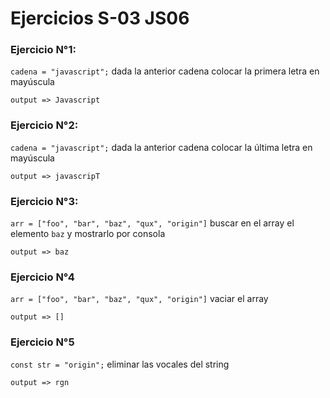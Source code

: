 # Ejercicios S-03 JS06

### Ejercicio N°1:
`cadena = "javascript";` dada la anterior cadena colocar la primera letra en mayúscula

```
output => Javascript
```

### Ejercicio N°2:
`cadena = "javascript";` dada la anterior cadena colocar la última letra en mayúscula

```
output => javascripT
```

### Ejercicio N°3:
`arr = ["foo", "bar", "baz", "qux", "origin"]`
buscar en el array el elemento `baz` y mostrarlo por consola

```
output => baz
```

### Ejercicio N°4
`arr = ["foo", "bar", "baz", "qux", "origin"]`
vaciar el array

```
output => []
```

### Ejercicio N°5
`const str = "origin";`
eliminar las vocales del string

```
output => rgn
```

